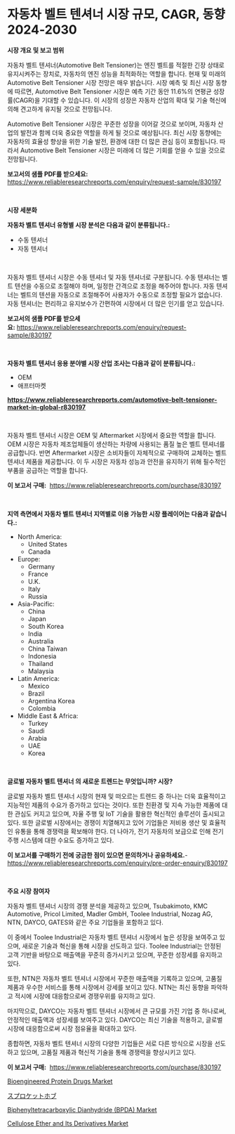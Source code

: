 <p><h1>자동차 벨트 텐셔너 시장 규모, CAGR, 동향 2024-2030</h1></p><p><strong>시장 개요 및 보고 범위</strong></p>
<p><p>자동차 벨트 텐셔너(Automotive Belt Tensioner)는 엔진 벨트를 적절한 긴장 상태로 유지시켜주는 장치로, 자동차의 엔진 성능을 최적화하는 역할을 합니다. 현재 및 미래의 Automotive Belt Tensioner 시장 전망은 매우 밝습니다. 시장 예측 및 최신 시장 동향에 따르면, Automotive Belt Tensioner 시장은 예측 기간 동안 11.6%의 연평균 성장률(CAGR)을 기대할 수 있습니다. 이 시장의 성장은 자동차 산업의 확대 및 기술 혁신에 의해 견고하게 유지될 것으로 전망됩니다.</p><p>Automotive Belt Tensioner 시장은 꾸준한 성장을 이어갈 것으로 보이며, 자동차 산업의 발전과 함께 더욱 중요한 역할을 하게 될 것으로 예상됩니다. 최신 시장 동향에는 자동차의 효율성 향상을 위한 기술 발전, 환경에 대한 더 많은 관심 등이 포함됩니다. 따라서 Automotive Belt Tensioner 시장은 미래에 더 많은 기회를 얻을 수 있을 것으로 전망됩니다.</p></p>
<p><strong>보고서의 샘플 PDF를 받으세요:</strong> <a href="https://www.reliableresearchreports.com/enquiry/request-sample/830197">https://www.reliableresearchreports.com/enquiry/request-sample/830197</a></p>
<p>&nbsp;</p>
<p><strong>시장 세분화</strong></p>
<p><strong>자동차 벨트 텐셔너 유형별 시장 분석은 다음과 같이 분류됩니다.:</strong></p>
<p><ul><li>수동 텐셔너</li><li>자동 텐셔너</li></ul></p>
<p>&nbsp;</p>
<p><p>자동차 벨트 텐셔너 시장은 수동 텐셔너 및 자동 텐셔너로 구분됩니다. 수동 텐셔너는 벨트 텐션을 수동으로 조절해야 하며, 일정한 간격으로 조정을 해주어야 합니다. 자동 텐셔너는 벨트의 텐션을 자동으로 조절해주어 사용자가 수동으로 조정할 필요가 없습니다. 자동 텐셔너는 편리하고 유지보수가 간편하여 시장에서 더 많은 인기를 얻고 있습니다.</p></p>
<p><strong>보고서의 샘플 PDF를 받으세요:</strong>&nbsp;<a href="https://www.reliableresearchreports.com/enquiry/request-sample/830197">https://www.reliableresearchreports.com/enquiry/request-sample/830197</a></p>
<p>&nbsp;</p>
<p><strong> 자동차 벨트 텐셔너 응용 분야별 시장 산업 조사는 다음과 같이 분류됩니다.:</strong></p>
<p><ul><li>OEM</li><li>애프터마켓</li></ul></p>
<p><strong><a href="https://www.reliableresearchreports.com/automotive-belt-tensioner-market-in-global-r830197">https://www.reliableresearchreports.com/automotive-belt-tensioner-market-in-global-r830197</a></strong></p>
<p>&nbsp;</p>
<p><p>자동차 벨트 텐셔너 시장은 OEM 및 Aftermarket 시장에서 중요한 역할을 합니다. OEM 시장은 자동차 제조업체들이 생산하는 차량에 사용되는 품질 높은 벨트 텐셔너를 공급합니다. 반면 Aftermarket 시장은 소비자들이 자체적으로 구매하여 교체하는 벨트 텐셔너 제품을 제공합니다. 이 두 시장은 자동차 성능과 안전을 유지하기 위해 필수적인 부품을 공급하는 역할을 합니다.</p></p>
<p><strong>이 보고서 구매:</strong>&nbsp; <a href="https://www.reliableresearchreports.com/purchase/830197">https://www.reliableresearchreports.com/purchase/830197</a></p>
<p>&nbsp;</p>
<p><strong>지역 측면에서 자동차 벨트 텐셔너 지역별로 이용 가능한 시장 플레이어는 다음과 같습니다.:</strong></p>
<p><ul>
    <li>
        North America:
        <ul>
            <li>United States</li>
            <li>Canada</li>
        </ul>
    </li>
    <li>
        Europe:
        <ul>
            <li>Germany</li>
            <li>France</li>
            <li>U.K.</li>
            <li>Italy</li>
            <li>Russia</li>
        </ul>
    </li>
    <li>
        Asia-Pacific:
        <ul>
            <li>China</li>
            <li>Japan</li>
            <li>South Korea</li>
            <li>India</li>
            <li>Australia</li>
            <li>China Taiwan</li>
            <li>Indonesia</li>
            <li>Thailand</li>
            <li>Malaysia</li>
        </ul>
    </li>
    <li>
        Latin America:
        <ul>
            <li>Mexico</li>
            <li>Brazil</li>
            <li>Argentina Korea</li>
            <li>Colombia</li>
        </ul>
    </li>
    <li>
        Middle East & Africa:
        <ul>
            <li>Turkey</li>
            <li>Saudi</li>
            <li>Arabia</li>
            <li>UAE</li>
            <li>Korea</li>
        </ul>
    </li>
    </ul></p>
<p>&nbsp;</p>
<p><strong>글로벌 자동차 벨트 텐셔너 의 새로운 트렌드는 무엇입니까? 시장?</strong></p>
<p><p>글로벌 자동차 벨트 텐셔너 시장의 현재 및 떠오르는 트렌드 중 하나는 더욱 효율적이고 지능적인 제품의 수요가 증가하고 있다는 것이다. 또한 친환경 및 지속 가능한 제품에 대한 관심도 커지고 있으며, 자율 주행 및 IoT 기술을 활용한 혁신적인 솔루션이 출시되고 있다. 또한 글로벌 시장에서는 경쟁이 치열해지고 있어 기업들은 저비용 생산 및 효율적인 유통을 통해 경쟁력을 확보해야 한다. 더 나아가, 전기 자동차의 보급으로 인해 전기 주행 시스템에 대한 수요도 증가하고 있다.</p></p>
<p><strong>이 보고서를 구매하기 전에 궁금한 점이 있으면 문의하거나 공유하세요.</strong>- <a href="https://www.reliableresearchreports.com/enquiry/pre-order-enquiry/830197">https://www.reliableresearchreports.com/enquiry/pre-order-enquiry/830197</a></p>
<p>&nbsp;</p>
<p><strong>주요 시장 참여자</strong></p>
<p><p>자동차 벨트 텐셔너 시장의 경쟁 분석을 제공하고 있으며, Tsubakimoto, KMC Automotive, Pricol Limited, Madler GmbH, Toolee Industrial, Nozag AG, NTN, DAYCO, GATES와 같은 주요 기업들을 포함하고 있다.</p><p>이 중에서 Toolee Industrial은 자동차 벨트 텐셔너 시장에서 높은 성장을 보여주고 있으며, 새로운 기술과 혁신을 통해 시장을 선도하고 있다. Toolee Industrial는 안정된 고객 기반을 바탕으로 매출액을 꾸준히 증가시키고 있으며, 꾸준한 성장세를 유지하고 있다.</p><p>또한, NTN은 자동차 벨트 텐셔너 시장에서 꾸준한 매출액을 기록하고 있으며, 고품질 제품과 우수한 서비스를 통해 시장에서 강세를 보이고 있다. NTN는 최신 동향을 파악하고 적시에 시장에 대응함으로써 경쟁우위를 유지하고 있다.</p><p>마지막으로, DAYCO는 자동차 벨트 텐셔너 시장에서 큰 규모를 가진 기업 중 하나로써, 안정적인 매출액과 성장세를 보여주고 있다. DAYCO는 최신 기술을 적용하고, 글로벌 시장에 대응함으로써 시장 점유율을 확대하고 있다.</p><p>종합하면, 자동차 벨트 텐셔너 시장의 다양한 기업들은 서로 다른 방식으로 시장을 선도하고 있으며, 고품질 제품과 혁신적 기술을 통해 경쟁력을 향상시키고 있다.</p></p>
<p><strong>이 보고서 구매:</strong>&nbsp;&nbsp;<a href="https://www.reliableresearchreports.com/purchase/830197">https://www.reliableresearchreports.com/purchase/830197</a></p>
<p><p><a href="https://github.com/CliffMedina6/Market-Research-Report-List-4/blob/main/bioengineered-protein-drugs-market.md">Bioengineered Protein Drugs Market</a></p><p><a href="https://github.com/mohamedbakry57/Market-Research-Report-List-3/blob/main/943435125925.md">スプロケットホブ</a></p><p><a href="https://www.linkedin.com/pulse/biphenyltetracarboxylic-dianhydride-bpda-market-research-hvs1c?trackingId=TCxXVLcEJyoyMQnKu%2FiGpQ%3D%3D">Biphenyltetracarboxylic Dianhydride (BPDA) Market</a></p><p><a href="https://www.linkedin.com/pulse/cellulose-ether-its-derivatives-market-centers-aspects-zoagc?trackingId=qhS1YebTYjd6cTJSfvr%2Bmg%3D%3D">Cellulose Ether and Its Derivatives Market</a></p></p>